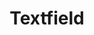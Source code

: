---
layout: component.njk
tags: 
    - legacy_components_it
key: textfield-legacy_it
title: Textfield
parent: legacy_components_it
image: legacy/overview/textfield.webp
keywords: 
order: 290
availablelanguages: 
    - de
    - en
---